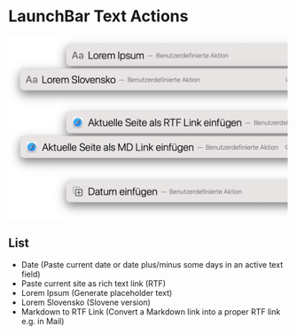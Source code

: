 # LaunchBar Text Actions

![](textactions.png)

## List
- Date (Paste current date or date plus/minus some days in an active text field)
- Paste current site as rich text link (RTF)
- Lorem Ipsum (Generate placeholder text)
- Lorem Slovensko (Slovene version)
- Markdown to RTF Link (Convert a Markdown link into a proper RTF link e.g. in Mail)

   
